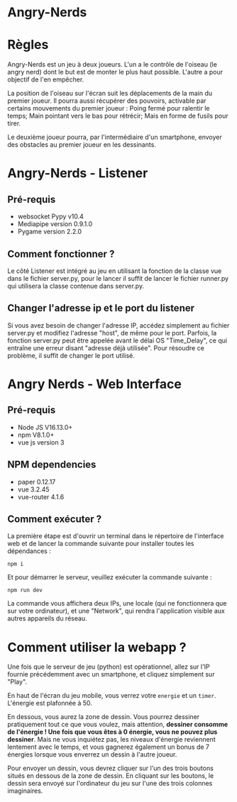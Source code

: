 # Angry-Nerds

# Règles
Angry-Nerds est un jeu à deux joueurs. L'un a le contrôle de l'oiseau (le angry nerd) dont le but est de monter le plus haut possible. L'autre a pour objectif de l'en empêcher.

La position de l'oiseau sur l'écran suit les déplacements de la main du premier joueur. Il pourra aussi récupérer des pouvoirs, activable par certains mouvements du premier joueur : Poing fermé pour ralentir le temps; Main pointant vers le bas pour rétrécir; Mais en forme de fusils pour tirer.

Le deuxième joueur pourra, par l'intermédiaire d'un smartphone, envoyer des obstacles au premier joueur en les dessinants.



# Angry-Nerds - Listener

## Pré-requis

* websocket Pypy v10.4 
* Mediapipe version 0.9.1.0
* Pygame version 2.2.0

## Comment fonctionner ?
Le côté Listener est intégré au jeu en utilisant la fonction de la classe vue dans le fichier server.py, pour le lancer il suffit de lancer le fichier runner.py qui utilisera la classe contenue dans server.py.

## Changer l'adresse ip et le port du listener

Si vous avez besoin de changer l'adresse IP, accédez simplement au fichier server.py et modifiez l'adresse "host", de même pour le port. Parfois, la fonction server.py peut être appelée avant le délai OS "Time_Delay", ce qui entraîne une erreur disant "adresse déjà utilisée". Pour résoudre ce problème, il suffit de changer le port utilisé.

# Angry Nerds - Web Interface

## Pré-requis

* Node JS V16.13.0+
* npm V8.1.0+
* vue js version 3
  
## NPM dependencies
* paper 0.12.17
* vue 3.2.45
* vue-router 4.1.6

## Comment exécuter ?

La première étape est d'ouvrir un terminal dans le répertoire de l'interface web et de lancer la commande suivante pour installer toutes les dépendances :
```
npm i
```
Et pour démarrer le serveur, veuillez exécuter la commande suivante :
```
npm run dev
```

La commande vous affichera deux IPs, une locale (qui ne fonctionnera que sur votre ordinateur), et une "Network", qui rendra l'application visible aux autres appareils du réseau.

# Comment utiliser la webapp ?

Une fois que le serveur de jeu (python) est opérationnel, allez sur l'IP fournie précédemment avec un smartphone, et cliquez simplement sur "Play".

En haut de l'écran du jeu mobile, vous verrez votre `energie` et un `timer`. L'énergie est plafonnée à 50.

En dessous, vous aurez la zone de dessin. Vous pourrez dessiner pratiquement tout ce que vous voulez, mais attention, **dessiner consomme de l'énergie ! Une fois que vous êtes à 0 énergie, vous ne pouvez plus dessiner**. Mais ne vous inquiétez pas, les niveaux d'énergie reviennent lentement avec le temps, et vous gagnerez également un bonus de 7 énergies lorsque vous enverrez un dessin à l'autre joueur.

Pour envoyer un dessin, vous devrez cliquer sur l'un des trois boutons situés en dessous de la zone de dessin. En cliquant sur les boutons, le dessin sera envoyé sur l'ordinateur du jeu sur l'une des trois colonnes imaginaires.

